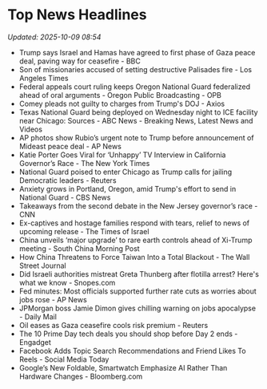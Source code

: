 # Top News Headlines

_Updated: 2025-10-09 08:54_

- Trump says Israel and Hamas have agreed to first phase of Gaza peace deal, paving way for ceasefire - BBC
- Son of missionaries accused of setting destructive Palisades fire - Los Angeles Times
- Federal appeals court ruling keeps Oregon National Guard federalized ahead of oral arguments - Oregon Public Broadcasting - OPB
- Comey pleads not guilty to charges from Trump's DOJ - Axios
- Texas National Guard being deployed on Wednesday night to ICE facility near Chicago: Sources - ABC News - Breaking News, Latest News and Videos
- AP photos show Rubio’s urgent note to Trump before announcement of Mideast peace deal - AP News
- Katie Porter Goes Viral for ‘Unhappy’ TV Interview in California Governor’s Race - The New York Times
- National Guard poised to enter Chicago as Trump calls for jailing Democratic leaders - Reuters
- Anxiety grows in Portland, Oregon, amid Trump's effort to send in National Guard - CBS News
- Takeaways from the second debate in the New Jersey governor’s race - CNN
- Ex-captives and hostage families respond with tears, relief to news of upcoming release - The Times of Israel
- China unveils ‘major upgrade’ to rare earth controls ahead of Xi-Trump meeting - South China Morning Post
- How China Threatens to Force Taiwan Into a Total Blackout - The Wall Street Journal
- Did Israeli authorities mistreat Greta Thunberg after flotilla arrest? Here's what we know - Snopes.com
- Fed minutes: Most officials supported further rate cuts as worries about jobs rose - AP News
- JPMorgan boss Jamie Dimon gives chilling warning on jobs apocalypse - Daily Mail
- Oil eases as Gaza ceasefire cools risk premium - Reuters
- The 10 Prime Day tech deals you should shop before Day 2 ends - Engadget
- Facebook Adds Topic Search Recommendations and Friend Likes To Reels - Social Media Today
- Google’s New Foldable, Smartwatch Emphasize AI Rather Than Hardware Changes - Bloomberg.com